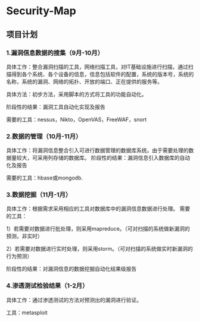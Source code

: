Security-Map
============

项目计划
------------

### 1.漏洞信息数据的搜集（9月-10月）
具体工作：整合漏洞扫描的工具，网络扫描工具，对IT基础设施进行扫描，通过扫描得到各个系统、各个设备的信息，信息包括软件的配置，系统的版本号，系统的名称，系统的漏洞、网络的拓扑、开放的端口、正在提供的服务等。

具体方法：初步方法，采用脚本的方式将工具的功能自动化。

阶段性的结果：漏洞工具自动化实现及报告

需要的工具：nessus，Nikto，OpenVAS，FreeWAF，snort

### 2.数据的管理（10月-11月）
具体工作：将漏洞信息整合引入可进行数据管理的数据库系统。由于需要处理的数据量较大，可采用列存储的数据库。
阶段性的结果：漏洞信息引入数据库的自动化及报告

需要的工具：hbase或mongodb.


### 3.数据挖掘（11月-1月）
具体工作：根据需求采用相应的工具对数据库中的漏洞信息数据进行处理。
需要的工具：

1）若需要对数据进行批处理，则采用mapreduce。（可对扫描的系统做新漏洞的预测，非实时）

2）若需要对数据进行实时处理，则采用storm。（可对扫描的系统做实时新漏洞的行为预测）

阶段性的结果：对漏洞信息的数据挖掘自动化结果级报告

### 4.渗透测试检验结果（1-2月）

具体工作：通过渗透测试的方法对预测出的漏洞进行验证。

工具：metasploit



